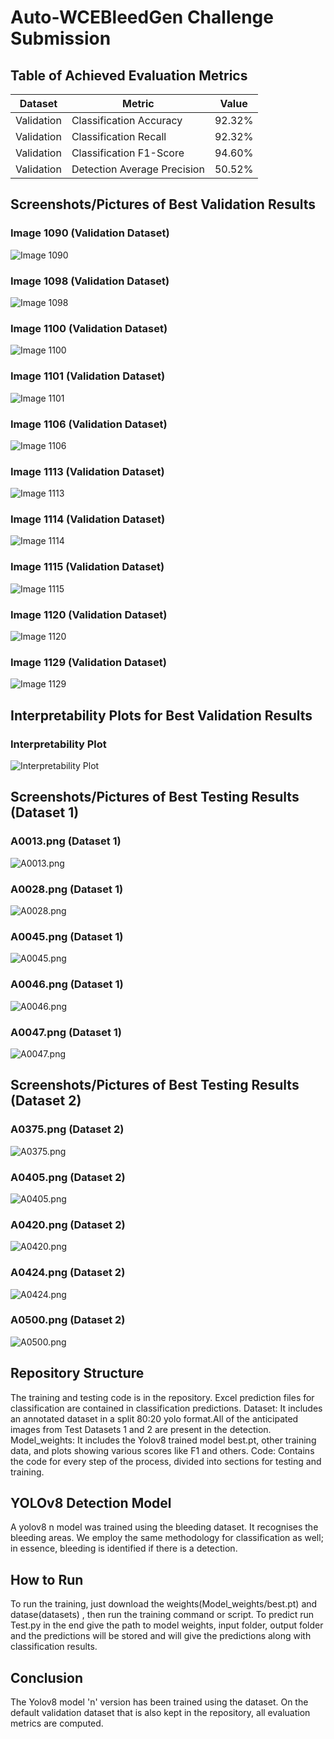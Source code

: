 # Auto-WCEBleedGen Challenge Submission

## Table of Achieved Evaluation Metrics

| Dataset    | Metric                                  | Value            |
| ---------- | --------------------------------------- | ---------------- |
| Validation | Classification Accuracy                 | 92.32%           |
| Validation | Classification Recall                   | 92.32%           |
| Validation | Classification F1-Score                 | 94.60%           |
| Validation | Detection Average Precision             | 50.52%           |

## Screenshots/Pictures of Best Validation Results

### Image 1090 (Validation Dataset)

![Image 1090](Detection/Val/img-(1090).png)

### Image 1098 (Validation Dataset)

![Image 1098](Detection/Val/img-(1098).png)

### Image 1100 (Validation Dataset)

![Image 1100](Detection/Val/img-(1100).png)

### Image 1101 (Validation Dataset)

![Image 1101](Detection/Val/img-(1101).png)

### Image 1106 (Validation Dataset)

![Image 1106](Detection/Val/img-(1106).png)

### Image 1113 (Validation Dataset)

![Image 1113](Detection/Val/img-(1113).png)

### Image 1114 (Validation Dataset)

![Image 1114](Detection/Val/img-(1114).png)

### Image 1115 (Validation Dataset)

![Image 1115](Detection/Val/img-(1115).png)

### Image 1120 (Validation Dataset)

![Image 1120](Detection/Val/img-(1120).png)

### Image 1129 (Validation Dataset)

![Image 1129](Detection/Val/img-(1129).png)

## Interpretability Plots for Best Validation Results

### Interpretability Plot

![Interpretability Plot](path_to_plot.png)

## Screenshots/Pictures of Best Testing Results (Dataset 1)

### A0013.png (Dataset 1)

![A0013.png](Detection/Test_1/A0013.png)

### A0028.png (Dataset 1)

![A0028.png](Detection/Test_1/A0028.png)

### A0045.png (Dataset 1)

![A0045.png](Detection/Test_1/A0045.png)

### A0046.png (Dataset 1)

![A0046.png](Detection/Test_1/A0046.png)

### A0047.png (Dataset 1)

![A0047.png](Detection/Test_1/A0047.png)

<!-- Repeat the pattern for images 3-5 (Dataset 1) -->

## Screenshots/Pictures of Best Testing Results (Dataset 2)

### A0375.png (Dataset 2)

![A0375.png](Detection/Test_2/A0375.png)

### A0405.png (Dataset 2)

![A0405.png](Detection/Test_2/A0405.png)

### A0420.png (Dataset 2)

![A0420.png](Detection/Test_2/A0420.png)

### A0424.png (Dataset 2)

![A0424.png](Detection/Test_2/A0424.png)

### A0500.png (Dataset 2)

![A0500.png](Detection/Test_2/A0500.png)

## Repository Structure

The training and testing code is in the repository. Excel prediction files for classification are contained in classification predictions.
Dataset: It includes an annotated dataset in a split 80:20 yolo format.All of the anticipated images from Test Datasets 1 and 2 are present in the detection.
Model_weights: It includes the Yolov8 trained model best.pt, other training data, and plots showing various scores like F1 and others.
Code: Contains the code for every step of the process, divided into sections for testing and training.

## YOLOv8 Detection Model

A yolov8 n model was trained using the bleeding dataset. It recognises the bleeding areas. We employ the same methodology for classification as well; in essence, bleeding is identified if there is a detection.

## How to Run

To run the training, just download the weights(Model_weights/best.pt) and datase(datasets) , then run the training command or script.
To predict run Test.py in the end give the path to model weights, input folder, output folder and the predictions will be stored and will give the predictions along with classification results.

## Conclusion

The Yolov8 model 'n' version has been trained using the dataset. On the default validation dataset that is also kept in the repository, all evaluation metrics are computed.
